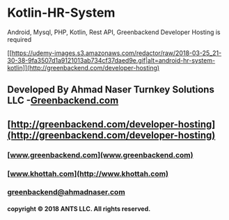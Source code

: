 # Kotlin-HR-System
Android, Mysql, PHP, Kotlin, Rest API, Greenbackend Developer Hosting is required

 [[https://udemy-images.s3.amazonaws.com/redactor/raw/2018-03-25_21-30-38-9fa3507d1a9121013ab734cf37daed9e.gif|alt=android-hr-system-kotlin]](http://greenbackend.com/developer-hosting)

## Developed By Ahmad Naser Turnkey Solutions LLC -[Greenbackend.com](http://greenbackend.com)
## [http://greenbackend.com/developer-hosting](http://greenbackend.com/developer-hosting)
### [www.greenbackend.com](www.greenbackend.com)
### [www.khottah.com](http://www.khottah.com)
### [greenbackend@ahmadnaser.com](mailto:greenbackend@ahmadnaser.com)
#### copyright © 2018 ANTS LLC. All rights reserved.

